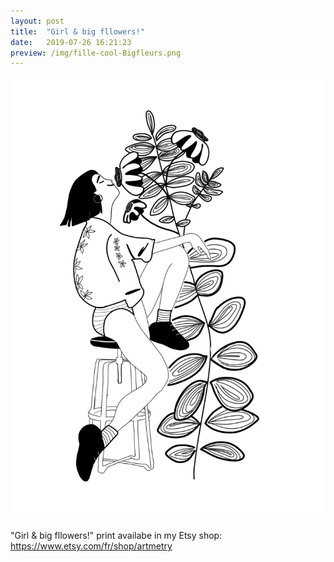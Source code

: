 ```yaml
---
layout: post
title:  "Girl & big fllowers!"
date:   2019-07-26 16:21:23
preview: /img/fille-cool-Bigfleurs.png
---
```


![Picture 1](/img/fille-cool-Bigfleurs.png)

"Girl & big fllowers!" print availabe in my Etsy shop: https://www.etsy.com/fr/shop/artmetry
